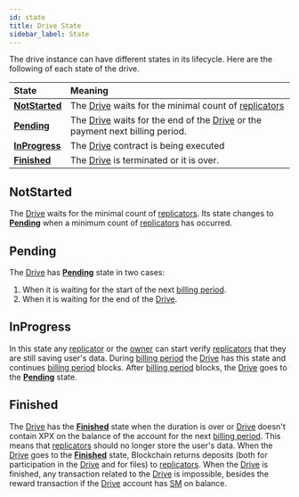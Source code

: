 ```yaml
---
id: state
title: Drive State
sidebar_label: State
---
```


The drive instance can have different states in its lifecycle. Here are the following of each state of the drive.

| State                                 | Meaning                                                                                                    |
| :------------------------------------ | :--------------------------------------------------------------------------------------------------------- |
| [**NotStarted**](state.md#notstarted) | The [Drive](overview.md) waits for the minimal count of [replicators](../../roles/replicator.md)           |
| [**Pending**](state.md#pending)       | The [Drive](overview.md) waits for the end of the [Drive](overview.md) or the payment next billing period. |
| [**InProgress**](state.md#inprogress) | The [Drive](overview.md) contract is being executed                                                        |
| [**Finished**](state.md#finished)     | The [Drive](overview.md) is terminated or it is over.                                                      |

## NotStarted

The [Drive](overview.md) waits for the minimal count of [replicators](../../roles/replicator.md). Its state changes to [**Pending**](state.md#pending) when a minimum count of [replicators](../../roles/replicator.md) has occurred.

## Pending

The [Drive](overview.md) has [**Pending**](state.md#pending) state in two cases:

1. When it is waiting for the start of the next [billing period](overview.md#billing-period).
2. When it is waiting for the end of the [Drive](overview.md).

## InProgress

In this state any [replicator](../../roles/replicator.md) or the [owner](../../roles/owner.md) can start verify [replicators](../../roles/replicator.md) that they are still saving user's data. During [billing period](overview.md#billing-period) the [Drive](overview.md) has this state and continues [billing period](overview.md#billing-period) blocks. After [billing period](overview.md#billing-period) blocks, the [Drive](overview.md) goes to the [**Pending**](state.md#pending) state.

## Finished

The [Drive](overview.md) has the [**Finished**](state.md#finished) state when the duration is over or [Drive](overview.md) doesn't contain XPX on the balance of the account for the next [billing period](overview.md#billing-period). This means that [replicators](../../roles/replicator.md) should no longer store the user's data. When the [Drive](overview.md) goes to the [**Finished**](state.md#finished) state, Blockchain returns deposits (both for participation in the [Drive](overview.md) and for files) to [replicators](../../roles/replicator.md). When the [Drive](overview.md) is finished, any transaction related to the [Drive](overview.md) is impossible, besides the reward transaction if the [Drive](overview.md) account has [SM](../../getting_started/economy.md#sm) on balance.
